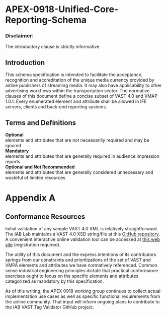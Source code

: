 # APEX-0918-Unified-Core-Reporting-Schema
### Disclaimer: 
The introductory clause is strictly informative.
## Introduction 
This schema specification is intended to facilitate the acceptance, recognition and accreditation of the unique media currency provided by airline publishers of streaming media. It may also have applicability to other advertising workflows within the transportation sector.
The normative clauses of this document define a concise subset of VAST 4.0 and VMAP 1.0.1. Every enumerated element and attribute shall be allowed in IFE servers, clients and back-end reporting systems.
## Terms and Definitions
**Optional**  
elements and attributes that are not necessarilly required and may be ignored  
**Mandatory**  
elements and attributes that are generally required in audience impression reports  
**Optional and Not Recommended**  
elements and attributes that are generally considered unnecessary and wasteful of limited resources  

Appendix A
==========

Conformance Resources
---------------------

Initial validation of any sample VAST 4.0 XML is relatively straightforward. The
IAB Lab maintains a VAST 4.0 XSD string/file at this [GitHub
repository](https://github.com/InteractiveAdvertisingBureau/vast). A convenient
interactive online validation tool can be accessed at [this web
site](https://vastvalidator.iabtechlab.com/dash) (registration required).

The utility of this document and the express intentions of its contributors
springs from our constraints and prioritizations of the set of VAST and VMPA
elements and attributes we have normatively referenced. Common sense industrial
engineering principles dictate that practical conformance exercises ought to
focus on the specific elements and attributes categorized as mandatory by this
specification.

As of this writing, the APEX 0918 working group continues to collect actual
implementation use cases as well as specific functional requirements from the
airline community. That input will inform ongoing plans to contribute to the IAB
VAST Tag Validator GitHub project.
